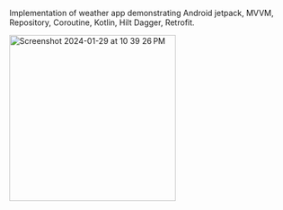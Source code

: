 Implementation of weather app demonstrating Android jetpack, MVVM, Repository, Coroutine, Kotlin, Hilt Dagger, Retrofit. 

<img width="296" alt="Screenshot 2024-01-29 at 10 39 26 PM" src="https://github.com/divyanshuk10/Weather-App/assets/19980597/a3a43f0c-c1aa-4641-9776-8ce9cf05e86b">
